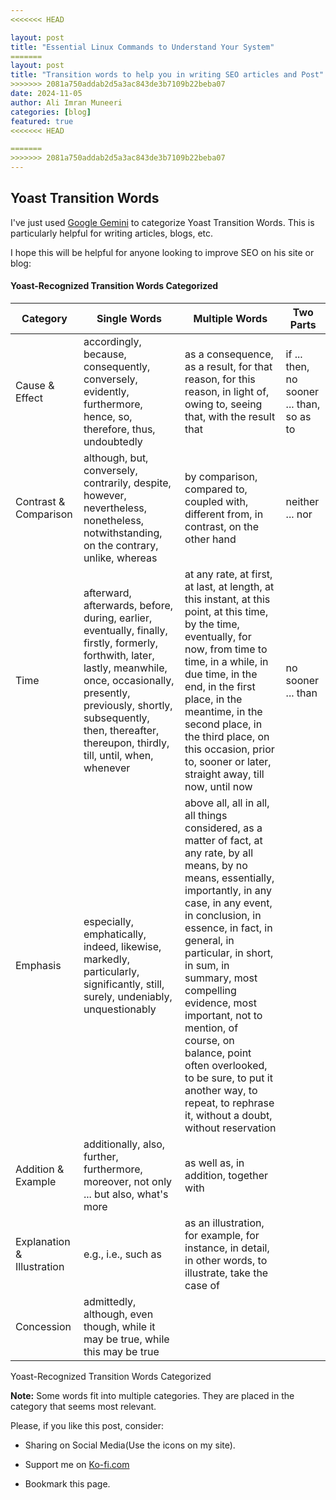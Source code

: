 ```yaml
---
<<<<<<< HEAD

layout: post
title: "Essential Linux Commands to Understand Your System"
=======
layout: post
title: "Transition words to help you in writing SEO articles and Post"
>>>>>>> 2081a750addab2d5a3ac843de3b7109b22beba07
date: 2024-11-05
author: Ali Imran Muneeri
categories: [blog]
featured: true
<<<<<<< HEAD

=======
>>>>>>> 2081a750addab2d5a3ac843de3b7109b22beba07
--- 
```


## Yoast Transition Words

I've just used [Google Gemini](https://gemini.google.com/) to categorize Yoast Transition Words. This is particularly helpful for writing articles, blogs, etc.

I hope this will be helpful for anyone looking to improve SEO on his site or blog:

#### Yoast-Recognized Transition Words Categorized

| Category                   | Single Words                                                                                                                                                                                                                                                     | Multiple Words                                                                                                                                                                                                                                                                                                                                                                                                                                                           | Two Parts                                 |
| -------------------------- | ---------------------------------------------------------------------------------------------------------------------------------------------------------------------------------------------------------------------------------------------------------------- | ------------------------------------------------------------------------------------------------------------------------------------------------------------------------------------------------------------------------------------------------------------------------------------------------------------------------------------------------------------------------------------------------------------------------------------------------------------------------ | ----------------------------------------- |
| Cause & Effect             | accordingly, because, consequently, conversely, evidently, furthermore, hence, so, therefore, thus, undoubtedly                                                                                                                                                  | as a consequence, as a result, for that reason, for this reason, in light of, owing to, seeing that, with the result that                                                                                                                                                                                                                                                                                                                                                | if ... then, no sooner ... than, so as to |
| Contrast & Comparison      | although, but, conversely, contrarily, despite, however, nevertheless, nonetheless, notwithstanding, on the contrary, unlike, whereas                                                                                                                            | by comparison, compared to, coupled with, different from, in contrast, on the other hand                                                                                                                                                                                                                                                                                                                                                                                 | neither ... nor                           |
| Time                       | afterward, afterwards, before, during, earlier, eventually, finally, firstly, formerly, forthwith, later, lastly, meanwhile, once, occasionally, presently, previously, shortly, subsequently, then, thereafter, thereupon, thirdly, till, until, when, whenever | at any rate, at first, at last, at length, at this instant, at this point, at this time, by the time, eventually, for now, from time to time, in a while, in due time, in the end, in the first place, in the meantime, in the second place, in the third place, on this occasion, prior to, sooner or later, straight away, till now, until now                                                                                                                         | no sooner ... than                        |
| Emphasis                   | especially, emphatically, indeed, likewise, markedly, particularly, significantly, still, surely, undeniably, unquestionably                                                                                                                                     | above all, all in all, all things considered, as a matter of fact, at any rate, by all means, by no means, essentially, importantly, in any case, in any event, in conclusion, in essence, in fact, in general, in particular, in short, in sum, in summary, most compelling evidence, most important, not to mention, of course, on balance, point often overlooked, to be sure, to put it another way, to repeat, to rephrase it, without a doubt, without reservation |                                           |
| Addition & Example         | additionally, also, further, furthermore, moreover, not only ... but also, what's more                                                                                                                                                                           | as well as, in addition, together with                                                                                                                                                                                                                                                                                                                                                                                                                                   |                                           |
| Explanation & Illustration | e.g., i.e., such as                                                                                                                                                                                                                                              | as an illustration, for example, for instance, in detail, in other words, to illustrate, take the case of                                                                                                                                                                                                                                                                                                                                                                |                                           |
| Concession                 | admittedly, although, even though, while it may be true, while this may be true                                                                                                                                                                                  |                                                                                                                                                                                                                                                                                                                                                                                                                                                                          |                                           |

Yoast-Recognized Transition Words Categorized

**Note:** Some words fit into multiple categories. They are placed in the category that seems most relevant.

Please, if you like this post, consider:

- Sharing on Social Media(Use the icons on my site).

- Support me on [Ko-fi.com](https://ko-fi.com/aliimranmuneeri)

- Bookmark this page.
